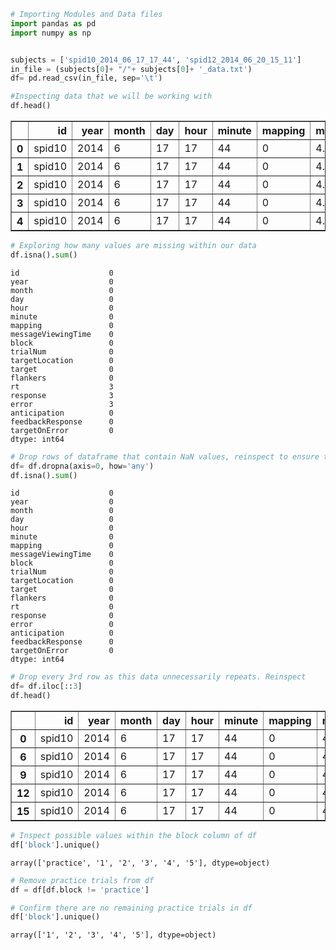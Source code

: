 ```python
# Importing Modules and Data files
import pandas as pd
import numpy as np


subjects = ['spid10_2014_06_17_17_44', 'spid12_2014_06_20_15_11']
in_file = (subjects[0]+ "/"+ subjects[0]+ '_data.txt')
df= pd.read_csv(in_file, sep='\t')
```


```python
#Inspecting data that we will be working with
df.head()
```




<div>
<style scoped>
    .dataframe tbody tr th:only-of-type {
        vertical-align: middle;
    }

    .dataframe tbody tr th {
        vertical-align: top;
    }

    .dataframe thead th {
        text-align: right;
    }
</style>
<table border="1" class="dataframe">
  <thead>
    <tr style="text-align: right;">
      <th></th>
      <th>id</th>
      <th>year</th>
      <th>month</th>
      <th>day</th>
      <th>hour</th>
      <th>minute</th>
      <th>mapping</th>
      <th>messageViewingTime</th>
      <th>block</th>
      <th>trialNum</th>
      <th>targetLocation</th>
      <th>target</th>
      <th>flankers</th>
      <th>rt</th>
      <th>response</th>
      <th>error</th>
      <th>anticipation</th>
      <th>feedbackResponse</th>
      <th>targetOnError</th>
    </tr>
  </thead>
  <tbody>
    <tr>
      <th>0</th>
      <td>spid10</td>
      <td>2014</td>
      <td>6</td>
      <td>17</td>
      <td>17</td>
      <td>44</td>
      <td>0</td>
      <td>4.395697</td>
      <td>practice</td>
      <td>1</td>
      <td>right</td>
      <td>white</td>
      <td>congruent</td>
      <td>0.723172</td>
      <td>white</td>
      <td>False</td>
      <td>False</td>
      <td>False</td>
      <td>0.069474</td>
    </tr>
    <tr>
      <th>1</th>
      <td>spid10</td>
      <td>2014</td>
      <td>6</td>
      <td>17</td>
      <td>17</td>
      <td>44</td>
      <td>0</td>
      <td>4.395697</td>
      <td>practice</td>
      <td>1</td>
      <td>right</td>
      <td>white</td>
      <td>congruent</td>
      <td>0.723172</td>
      <td>white</td>
      <td>False</td>
      <td>False</td>
      <td>False</td>
      <td>0.069474</td>
    </tr>
    <tr>
      <th>2</th>
      <td>spid10</td>
      <td>2014</td>
      <td>6</td>
      <td>17</td>
      <td>17</td>
      <td>44</td>
      <td>0</td>
      <td>4.395697</td>
      <td>practice</td>
      <td>1</td>
      <td>right</td>
      <td>white</td>
      <td>congruent</td>
      <td>0.723172</td>
      <td>white</td>
      <td>False</td>
      <td>False</td>
      <td>False</td>
      <td>0.069474</td>
    </tr>
    <tr>
      <th>3</th>
      <td>spid10</td>
      <td>2014</td>
      <td>6</td>
      <td>17</td>
      <td>17</td>
      <td>44</td>
      <td>0</td>
      <td>4.395697</td>
      <td>practice</td>
      <td>2</td>
      <td>right</td>
      <td>white</td>
      <td>incongruent</td>
      <td>NaN</td>
      <td>NaN</td>
      <td>NaN</td>
      <td>False</td>
      <td>True</td>
      <td>0.066798</td>
    </tr>
    <tr>
      <th>4</th>
      <td>spid10</td>
      <td>2014</td>
      <td>6</td>
      <td>17</td>
      <td>17</td>
      <td>44</td>
      <td>0</td>
      <td>4.395697</td>
      <td>practice</td>
      <td>2</td>
      <td>right</td>
      <td>white</td>
      <td>incongruent</td>
      <td>NaN</td>
      <td>NaN</td>
      <td>NaN</td>
      <td>False</td>
      <td>True</td>
      <td>0.066798</td>
    </tr>
  </tbody>
</table>
</div>




```python
# Exploring how many values are missing within our data
df.isna().sum()
```




    id                    0
    year                  0
    month                 0
    day                   0
    hour                  0
    minute                0
    mapping               0
    messageViewingTime    0
    block                 0
    trialNum              0
    targetLocation        0
    target                0
    flankers              0
    rt                    3
    response              3
    error                 3
    anticipation          0
    feedbackResponse      0
    targetOnError         0
    dtype: int64




```python
# Drop rows of dataframe that contain NaN values, reinspect to ensure this worked
df= df.dropna(axis=0, how='any')
df.isna().sum()
```




    id                    0
    year                  0
    month                 0
    day                   0
    hour                  0
    minute                0
    mapping               0
    messageViewingTime    0
    block                 0
    trialNum              0
    targetLocation        0
    target                0
    flankers              0
    rt                    0
    response              0
    error                 0
    anticipation          0
    feedbackResponse      0
    targetOnError         0
    dtype: int64




```python
# Drop every 3rd row as this data unnecessarily repeats. Reinspect
df= df.iloc[::3]
df.head()
```




<div>
<style scoped>
    .dataframe tbody tr th:only-of-type {
        vertical-align: middle;
    }

    .dataframe tbody tr th {
        vertical-align: top;
    }

    .dataframe thead th {
        text-align: right;
    }
</style>
<table border="1" class="dataframe">
  <thead>
    <tr style="text-align: right;">
      <th></th>
      <th>id</th>
      <th>year</th>
      <th>month</th>
      <th>day</th>
      <th>hour</th>
      <th>minute</th>
      <th>mapping</th>
      <th>messageViewingTime</th>
      <th>block</th>
      <th>trialNum</th>
      <th>targetLocation</th>
      <th>target</th>
      <th>flankers</th>
      <th>rt</th>
      <th>response</th>
      <th>error</th>
      <th>anticipation</th>
      <th>feedbackResponse</th>
      <th>targetOnError</th>
    </tr>
  </thead>
  <tbody>
    <tr>
      <th>0</th>
      <td>spid10</td>
      <td>2014</td>
      <td>6</td>
      <td>17</td>
      <td>17</td>
      <td>44</td>
      <td>0</td>
      <td>4.395697</td>
      <td>practice</td>
      <td>1</td>
      <td>right</td>
      <td>white</td>
      <td>congruent</td>
      <td>0.723172</td>
      <td>white</td>
      <td>False</td>
      <td>False</td>
      <td>False</td>
      <td>0.069474</td>
    </tr>
    <tr>
      <th>6</th>
      <td>spid10</td>
      <td>2014</td>
      <td>6</td>
      <td>17</td>
      <td>17</td>
      <td>44</td>
      <td>0</td>
      <td>4.395697</td>
      <td>practice</td>
      <td>3</td>
      <td>left</td>
      <td>black</td>
      <td>congruent</td>
      <td>0.342453</td>
      <td>black</td>
      <td>False</td>
      <td>False</td>
      <td>False</td>
      <td>0.071909</td>
    </tr>
    <tr>
      <th>9</th>
      <td>spid10</td>
      <td>2014</td>
      <td>6</td>
      <td>17</td>
      <td>17</td>
      <td>44</td>
      <td>0</td>
      <td>4.395697</td>
      <td>practice</td>
      <td>4</td>
      <td>right</td>
      <td>white</td>
      <td>incongruent</td>
      <td>0.311569</td>
      <td>white</td>
      <td>False</td>
      <td>False</td>
      <td>False</td>
      <td>0.069050</td>
    </tr>
    <tr>
      <th>12</th>
      <td>spid10</td>
      <td>2014</td>
      <td>6</td>
      <td>17</td>
      <td>17</td>
      <td>44</td>
      <td>0</td>
      <td>4.395697</td>
      <td>practice</td>
      <td>5</td>
      <td>left</td>
      <td>white</td>
      <td>congruent</td>
      <td>0.328021</td>
      <td>black</td>
      <td>True</td>
      <td>False</td>
      <td>False</td>
      <td>0.067132</td>
    </tr>
    <tr>
      <th>15</th>
      <td>spid10</td>
      <td>2014</td>
      <td>6</td>
      <td>17</td>
      <td>17</td>
      <td>44</td>
      <td>0</td>
      <td>4.395697</td>
      <td>practice</td>
      <td>6</td>
      <td>right</td>
      <td>black</td>
      <td>congruent</td>
      <td>0.353063</td>
      <td>black</td>
      <td>False</td>
      <td>False</td>
      <td>False</td>
      <td>0.068103</td>
    </tr>
  </tbody>
</table>
</div>




```python
# Inspect possible values within the block column of df
df['block'].unique()
```




    array(['practice', '1', '2', '3', '4', '5'], dtype=object)




```python
# Remove practice trials from df
df = df[df.block != 'practice']
```


```python
# Confirm there are no remaining practice trials in df
df['block'].unique()
```




    array(['1', '2', '3', '4', '5'], dtype=object)


